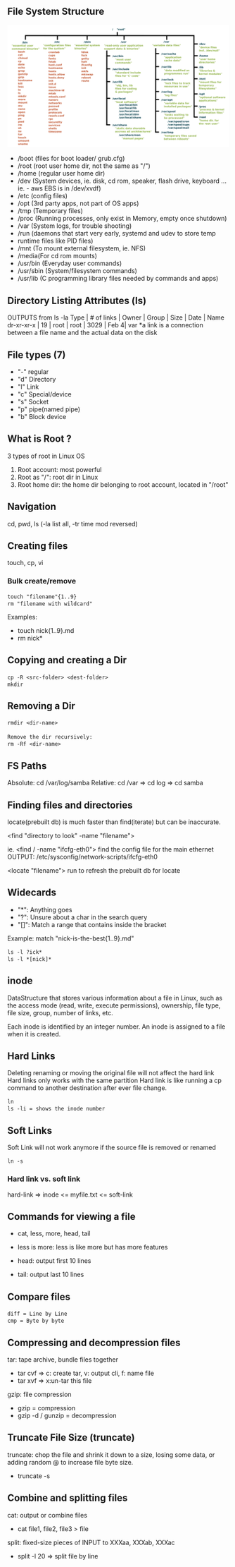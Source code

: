 ## File System Structure
![file system image](../0.resources/standard-unix-filesystem-hierarchy.png)

- /boot (files for boot loader/ grub.cfg) 
- /root (root user home dir, not the same as "/")
- /home (regular user home dir)
- /dev  (System devices, ie. disk, cd rom, speaker, flash drive, keyboard ... ie. - aws EBS is in /dev/xvdf)
- /etc  (config files)
- /opt  (3rd party apps, not part of OS apps)
- /tmp  (Temporary files)
- /proc (Running processes, only exist in Memory, empty once shutdown)
- /var  (System logs, for trouble shooting)
- /run  (daemons that start very early, systemd and udev to store temp     
- runtime files like PID files)
- /mnt  (To mount external filesystem, ie. NFS)
- /media(For cd rom mounts) 
- /usr/bin  (Everyday user commands)
- /usr/sbin (System/filesystem commands)
- /usr/lib  (C programming library files needed by commands and apps)

## Directory Listing Attributes (ls)
OUTPUTS from ls -la
Type       | # of links | Owner | Group | Size | Date | Name
dr-xr-xr-x | 19         | root  | root  | 3029 | Feb 4| var
*a link is a connection between a file name and the actual data on the disk

## File types (7) 
- "-" regular 
- "d" Directory 
- "l" Link 
- "c" Special/device 
- "s" Socket  
- "p" pipe(named pipe) 
- "b" Block device 

## What is Root ?
3 types of root in Linux OS
1. Root account: most powerful
2. Root as "/": root dir in Linux
3. Root home dir: the home dir belonging to root account, located in "/root"

## Navigation
cd, pwd, ls (-la list all, -tr time mod reversed)

## Creating files
touch, cp, vi

### Bulk create/remove
```
touch "filename"{1..9}
rm "filename with wildcard"
```
Examples:
- touch nick{1..9}.md 
- rm nick* 

## Copying and creating a Dir
```
cp -R <src-folder> <dest-folder>
mkdir
```
## Removing a Dir
```
rmdir <dir-name>

Remove the dir recursively:
rm -Rf <dir-name>
```
## FS Paths
Absolute: cd /var/log/samba
Relative: cd /var => cd log => cd samba

## Finding files and directories
locate(prebuilt db) is much faster than find(iterate) but can be inaccurate.

<find "directory to look" -name "filename">

ie. <find / -name "ifcfg-eth0"> 
find the config file for the main ethernet
OUTPUT: 
/etc/sysconfig/network-scripts/ifcfg-eth0

<locate "filename">
run <updatedb> to refresh the prebuilt db for locate 

## Widecards
- "*": Anything goes
- "?": Unsure about a char in the search query
- "[]": Match a range that contains inside the bracket

Example:
match "nick-is-the-best{1..9}.md" 
```
ls -l ?ick*
ls -l *[nick]*
```

## inode
DataStructure that stores various information about a file in Linux, such as the access mode (read, write, execute permissions), ownership, file type, file size, group, number of links, etc. 

Each inode is identified by an integer number. An inode is assigned to a file when it is created.

## Hard Links
Deleting renaming or moving the original file will not affect the hard link
Hard links only works with the same partition
Hard link is like running a cp command to another destination after ever file change.
```
ln
ls -li = shows the inode number
```
## Soft Links
Soft Link will not work anymore if the source file is removed or renamed
```
ln -s
```
### Hard link vs. soft link
hard-link => inode <= myfile.txt <= soft-link

## Commands for viewing a file
- cat, less, more, head, tail
- less is more: less is like more but has more features

- head: output first 10 lines
- tail: output last 10 lines

## Compare files
```
diff = Line by Line
cmp = Byte by byte
```
## Compressing and decompression files
tar: tape archive, bundle files together
- tar cvf <newFilename> <location> => c: create tar, v: output cli, f: name file 
- tar xvf <filename> <location> => x:un-tar this file

gzip: file compression
- gzip <filename> = compression
- gzip -d / gunzip <filename> = decompression

## Truncate File Size (truncate)
truncate: chop the file and shrink it down to a size, losing some data, or adding random @ to increase file byte size.
- truncate -s <byte> <filename>

## Combine and splitting files
cat: output or combine files 
- cat file1, file2, file3 > file

split: fixed-size pieces of INPUT to XXXaa, XXXab, XXXac
- split -l 20 <filename> <newFilename> => split file by line